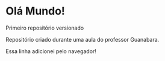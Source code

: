 # Olá Mundo!
 Primeiro repositório versionado

Repositório criado durante uma aula do professor Guanabara.

Essa linha adicionei pelo navegador!

